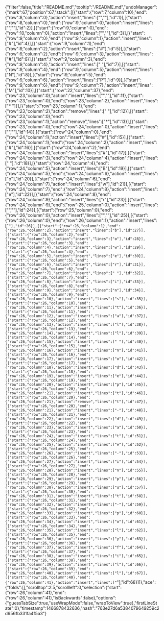 {"filter":false,"title":"README.md","tooltip":"/README.md","undoManager":{"mark":67,"position":67,"stack":[[{"start":{"row":7,"column":10},"end":{"row":8,"column":0},"action":"insert","lines":["",""],"id":1}],[{"start":{"row":8,"column":0},"end":{"row":9,"column":0},"action":"insert","lines":["",""],"id":2}],[{"start":{"row":9,"column":0},"end":{"row":10,"column":0},"action":"insert","lines":["",""],"id":3}],[{"start":{"row":9,"column":0},"end":{"row":9,"column":1},"action":"insert","lines":["#"],"id":4}],[{"start":{"row":9,"column":1},"end":{"row":9,"column":2},"action":"insert","lines":["#"],"id":5}],[{"start":{"row":9,"column":2},"end":{"row":9,"column":3},"action":"insert","lines":["#"],"id":6}],[{"start":{"row":9,"column":3},"end":{"row":9,"column":4},"action":"insert","lines":[" "],"id":7}],[{"start":{"row":9,"column":4},"end":{"row":9,"column":5},"action":"insert","lines":["N"],"id":8}],[{"start":{"row":9,"column":5},"end":{"row":9,"column":6},"action":"insert","lines":["P"],"id":9}],[{"start":{"row":9,"column":6},"end":{"row":9,"column":7},"action":"insert","lines":["M"],"id":10}],[{"start":{"row":22,"column":37},"end":{"row":23,"column":0},"action":"insert","lines":["",""],"id":11},{"start":{"row":23,"column":0},"end":{"row":23,"column":2},"action":"insert","lines":["* "]}],[{"start":{"row":23,"column":1},"end":{"row":23,"column":2},"action":"remove","lines":[" "],"id":12}],[{"start":{"row":23,"column":0},"end":{"row":23,"column":1},"action":"remove","lines":["*"],"id":13}],[{"start":{"row":23,"column":0},"end":{"row":24,"column":0},"action":"insert","lines":["",""],"id":14}],[{"start":{"row":24,"column":0},"end":{"row":24,"column":1},"action":"insert","lines":["#"],"id":15}],[{"start":{"row":24,"column":1},"end":{"row":24,"column":2},"action":"insert","lines":["#"],"id":16}],[{"start":{"row":24,"column":2},"end":{"row":24,"column":3},"action":"insert","lines":["#"],"id":17}],[{"start":{"row":24,"column":3},"end":{"row":24,"column":4},"action":"insert","lines":[" "],"id":18}],[{"start":{"row":24,"column":4},"end":{"row":24,"column":5},"action":"insert","lines":["B"],"id":19}],[{"start":{"row":24,"column":5},"end":{"row":24,"column":6},"action":"insert","lines":["o"],"id":20}],[{"start":{"row":24,"column":6},"end":{"row":24,"column":7},"action":"insert","lines":["w"],"id":21}],[{"start":{"row":24,"column":7},"end":{"row":24,"column":8},"action":"insert","lines":["e"],"id":22}],[{"start":{"row":24,"column":8},"end":{"row":24,"column":9},"action":"insert","lines":["r"],"id":23}],[{"start":{"row":24,"column":9},"end":{"row":25,"column":0},"action":"insert","lines":["",""],"id":24}],[{"start":{"row":25,"column":0},"end":{"row":26,"column":0},"action":"insert","lines":["",""],"id":25}],[{"start":{"row":26,"column":0},"end":{"row":26,"column":1},"action":"insert","lines":["`"],"id":26}],[{"start":{"row":26,"column":1},"end":{"row":26,"column":2},"action":"insert","lines":["b"],"id":27}],[{"start":{"row":26,"column":2},"end":{"row":26,"column":3},"action":"insert","lines":["o"],"id":28}],[{"start":{"row":26,"column":3},"end":{"row":26,"column":4},"action":"insert","lines":["w"],"id":29}],[{"start":{"row":26,"column":4},"end":{"row":26,"column":5},"action":"insert","lines":["e"],"id":30}],[{"start":{"row":26,"column":5},"end":{"row":26,"column":6},"action":"insert","lines":["r"],"id":31}],[{"start":{"row":26,"column":6},"end":{"row":26,"column":7},"action":"insert","lines":[" "],"id":32}],[{"start":{"row":26,"column":7},"end":{"row":26,"column":8},"action":"insert","lines":["i"],"id":33}],[{"start":{"row":26,"column":8},"end":{"row":26,"column":9},"action":"insert","lines":["n"],"id":34}],[{"start":{"row":26,"column":9},"end":{"row":26,"column":10},"action":"insert","lines":["s"],"id":35}],[{"start":{"row":26,"column":10},"end":{"row":26,"column":11},"action":"insert","lines":["t"],"id":36}],[{"start":{"row":26,"column":11},"end":{"row":26,"column":12},"action":"insert","lines":["a"],"id":37}],[{"start":{"row":26,"column":12},"end":{"row":26,"column":13},"action":"insert","lines":["l"],"id":38}],[{"start":{"row":26,"column":13},"end":{"row":26,"column":14},"action":"insert","lines":["l"],"id":39}],[{"start":{"row":26,"column":14},"end":{"row":26,"column":15},"action":"insert","lines":[" "],"id":40}],[{"start":{"row":26,"column":15},"end":{"row":26,"column":16},"action":"insert","lines":["n"],"id":41}],[{"start":{"row":26,"column":16},"end":{"row":26,"column":17},"action":"insert","lines":["o"],"id":42}],[{"start":{"row":26,"column":17},"end":{"row":26,"column":18},"action":"insert","lines":["d"],"id":43}],[{"start":{"row":26,"column":18},"end":{"row":26,"column":19},"action":"insert","lines":["e"],"id":44}],[{"start":{"row":26,"column":19},"end":{"row":26,"column":20},"action":"insert","lines":["p"],"id":45}],[{"start":{"row":26,"column":20},"end":{"row":26,"column":21},"action":"insert","lines":["t"],"id":46}],[{"start":{"row":26,"column":20},"end":{"row":26,"column":21},"action":"remove","lines":["t"],"id":47}],[{"start":{"row":26,"column":20},"end":{"row":26,"column":21},"action":"insert","lines":["-"],"id":48}],[{"start":{"row":26,"column":21},"end":{"row":26,"column":22},"action":"insert","lines":["d"],"id":49}],[{"start":{"row":26,"column":22},"end":{"row":26,"column":23},"action":"insert","lines":["a"],"id":50}],[{"start":{"row":26,"column":23},"end":{"row":26,"column":24},"action":"insert","lines":["t"],"id":51}],[{"start":{"row":26,"column":24},"end":{"row":26,"column":25},"action":"insert","lines":["e"],"id":52}],[{"start":{"row":26,"column":25},"end":{"row":26,"column":26},"action":"insert","lines":["-"],"id":53}],[{"start":{"row":26,"column":26},"end":{"row":26,"column":27},"action":"insert","lines":["i"],"id":54}],[{"start":{"row":26,"column":27},"end":{"row":26,"column":28},"action":"insert","lines":["n"],"id":55}],[{"start":{"row":26,"column":28},"end":{"row":26,"column":29},"action":"insert","lines":["p"],"id":56}],[{"start":{"row":26,"column":29},"end":{"row":26,"column":30},"action":"insert","lines":["u"],"id":57}],[{"start":{"row":26,"column":30},"end":{"row":26,"column":31},"action":"insert","lines":["t"],"id":58}],[{"start":{"row":26,"column":31},"end":{"row":26,"column":32},"action":"insert","lines":["-"],"id":59}],[{"start":{"row":26,"column":32},"end":{"row":26,"column":33},"action":"insert","lines":["p"],"id":60}],[{"start":{"row":26,"column":33},"end":{"row":26,"column":34},"action":"insert","lines":["o"],"id":61}],[{"start":{"row":26,"column":34},"end":{"row":26,"column":35},"action":"insert","lines":["l"],"id":62}],[{"start":{"row":26,"column":35},"end":{"row":26,"column":36},"action":"insert","lines":["y"],"id":63}],[{"start":{"row":26,"column":36},"end":{"row":26,"column":37},"action":"insert","lines":["f"],"id":64}],[{"start":{"row":26,"column":37},"end":{"row":26,"column":38},"action":"insert","lines":["i"],"id":65}],[{"start":{"row":26,"column":38},"end":{"row":26,"column":39},"action":"insert","lines":["l"],"id":66}],[{"start":{"row":26,"column":39},"end":{"row":26,"column":40},"action":"insert","lines":["l"],"id":67}],[{"start":{"row":26,"column":40},"end":{"row":26,"column":41},"action":"insert","lines":["`"],"id":68}]]},"ace":{"folds":[],"scrolltop":2.5,"scrollleft":0,"selection":{"start":{"row":26,"column":41},"end":{"row":26,"column":41},"isBackwards":false},"options":{"guessTabSize":true,"useWrapMode":false,"wrapToView":true},"firstLineState":0},"timestamp":1466878432636,"hash":"763e27d6a5384079649259c2d656fb331fa4f5a3"}